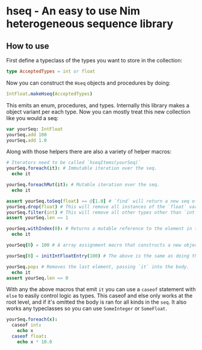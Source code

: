 # hseq - An easy to use Nim heterogeneous sequence library

## How to use
First define a typeclass of the types you want to store in the collection:
```nim
type AcceptedTypes = int or float
```

Now you can construct the `Hseq` objects and procedures by doing:
```nim
IntFloat.makeHseq(AcceptedTypes)
```
This emits an enum, procedures, and types. 
Internally this library makes a object variant per each type.
Now you can mostly treat this new collection like you would a seq:
```nim
var yourSeq: IntFloat
yourSeq.add 100
yourSeq.add 1.0
```
Along with those helpers there are also a variety of helper macros:
```nim
# Iterators need to be called `hseqItems(yourSeq)`
yourSeq.foreach(it): # Immutable iteration over the seq.
  echo it

yourSeq.foreachMut(it): # Mutable iteration over the seq.
  echo it

assert yourSeq.toSeq(float) == @[1.0] # `find` will return a new seq of the type queried.
yourSeq.drop(float) # This will remove all instances of the `float` variant from the list.
yourSeq.filter(int) # This will remove all other types other than `int`
assert yourSeq.len == 1

yourSeq.withIndex(0): # Returns a mutable reference to the element in the list.
  echo it

yourSeq{0} = 100 # A array assignment macro that constructs a new object from the right hand.

yourSeq[0] = initIntFloatEntry(100) # The above is the same as doing this, makes new variant and assigns it.

yourSeq.pop: # Removes the last element, passing `it` into the body.
  echo it
assert yourSeq.len == 0
```

With any the above macros that emit `it` you can use a `caseof` statement with `else` to easily control logic as types.
This caseof and else only works at the root level, and if it's omitted the body is ran for all kinds in the `seq`.
It also works any typeclasses so you can use `SomeInteger` or `SomeFloat`.
```nim
yourSeq.foreach(x):
  caseof int:
    echo x
  caseof float:
    echo x * 10.0
```
